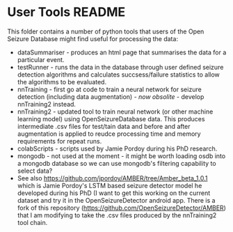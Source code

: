 # User Tools README

This folder contains a number of python tools that users of the Open Seizure Database might find useful for processing the data:

  - dataSummariser - produces an html page that summarises the data for a particular event.
  - testRunner - runs the data in the database through user defined seizure detection algorithms and calculates succsess/failure statistics to allow the algorithms to be evaluated.
  - nnTraining - first go at code to train a neural network for seizure detection (including data augmentation) - *now obsolite* - develop nnTraining2 instead.
  - nnTraining2 - updated tool to train neural network (or other machine learning model) using OpenSeizureDatabase data.   This produces intermediate .csv files for test/tain data and
    before and after augmentation is applied to reudce processing time and memory requirements for repeat runs.
  - colabScripts - scripts used by Jamie Pordoy during his PhD research.
  - mongodb - not used at the moment - it might be worth loading osdb into a mongodb database so we can use mongodb's filtering capability to select data?
  - See also https://github.com/jpordoy/AMBER/tree/Amber_beta_1.0.1 which is Jamie Pordoy's LSTM based seizure detector model he developed during his PhD (I want to get this working on
    the current dataset and try it in the OpenSeizureDetector android app.   There is a fork of this repository (https://github.com/OpenSeizureDetector/AMBER) that I am modifying to take the .csv
    files produced by the nnTraining2 tool chain.

    
